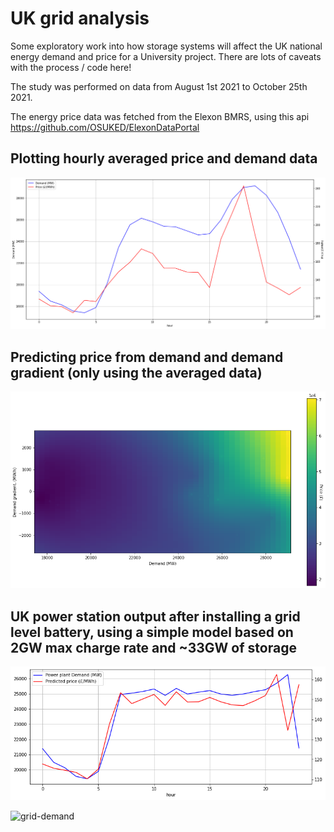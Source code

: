 # UK grid analysis

Some exploratory work into how storage systems will affect the UK national energy demand and price for a University project. There are lots of caveats with the process / code here!

The study was performed on data from August 1st 2021 to October 25th 2021.

The energy price data was fetched from the Elexon BMRS, using this api https://github.com/OSUKED/ElexonDataPortal


## Plotting hourly averaged price and demand data
![demand-and-price](assets/demand_and_price.png)

## Predicting price from demand and demand gradient (only using the averaged data)
![predicting-price](assets/price%20as%20a%20function%20of%20demand%20gradient%20and%20demand.png)

## UK power station output after installing a grid level battery, using a simple model based on 2GW max charge rate and ~33GW of storage
![model-output](assets/model_output.png)

![grid-demand](asssets/uk_demand_battery_demand.png)

